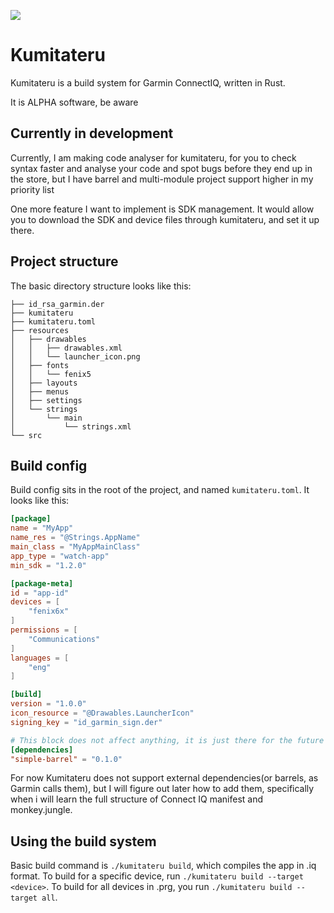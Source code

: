 ![](https://github.com/ggoraa/kumitateru/actions/workflows/rust.yml/badge.svg)
# Kumitateru
Kumitateru is a build system for Garmin ConnectIQ, written in Rust.

It is ALPHA software, be aware

## Currently in development
Currently, I am making code analyser for kumitateru, for you to check syntax
faster and analyse your code and spot bugs before they end up in the store,
but I have barrel and multi-module project support higher in my priority list

One more feature I want to implement is SDK management. It would allow you to download
the SDK and device files through kumitateru, and set it up there.

## Project structure

The basic directory structure looks like this:
```
├── id_rsa_garmin.der
├── kumitateru
├── kumitateru.toml
├── resources
│   ├── drawables
│   │   ├── drawables.xml
│   │   └── launcher_icon.png
│   ├── fonts
│   │   └── fenix5
│   ├── layouts
│   ├── menus
│   ├── settings
│   └── strings
│       └── main
│           └── strings.xml
└── src
```

## Build config
Build config sits in the root of the project, and named `kumitateru.toml`. It looks like this:

```toml
[package]
name = "MyApp"
name_res = "@Strings.AppName"
main_class = "MyAppMainClass"
app_type = "watch-app"
min_sdk = "1.2.0"

[package-meta]
id = "app-id"
devices = [
    "fenix6x"
]
permissions = [
    "Communications"
]
languages = [
    "eng"
]

[build]
version = "1.0.0"
icon_resource = "@Drawables.LauncherIcon"
signing_key = "id_garmin_sign.der"

# This block does not affect anything, it is just there for the future
[dependencies]
"simple-barrel" = "0.1.0"
```

For now Kumitateru does not support external dependencies(or barrels, as Garmin calls them),
but I will figure out later how to add them, specifically when i will learn the full structure
of Connect IQ manifest and monkey.jungle. 

## Using the build system
Basic build command is `./kumitateru build`, which compiles the app in .iq format. To build
for a specific device, run `./kumitateru build --target <device>`. To build for all devices
in .prg, you run `./kumitateru build --target all`.
